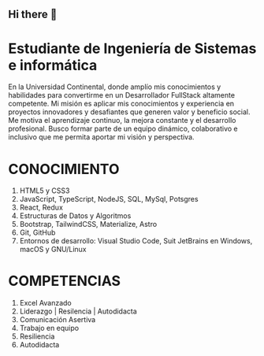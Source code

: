 ## Hi there 👋

<!--
**jerickgm89/jerickgm89** is a ✨ _special_ ✨ repository because its `README.md` (this file) appears on your GitHub profile.

Here are some ideas to get you started:

- 🔭 I’m currently working on ...
- 🌱 I’m currently learning ...
- 👯 I’m looking to collaborate on ...
- 🤔 I’m looking for help with ...
- 💬 Ask me about ...
- 📫 How to reach me: ...
- 😄 Pronouns: ...
- ⚡ Fun fact: ...
-->
# Estudiante de Ingeniería de Sistemas e informática
En la Universidad Continental, donde amplío mis conocimientos y habilidades para convertirme en un Desarrollador FullStack altamente competente. Mi misión es aplicar mis conocimientos y experiencia en proyectos innovadores y desafiantes que generen valor y beneficio social. Me motiva el aprendizaje continuo, la mejora constante y el desarrollo profesional. Busco formar parte de un equipo dinámico, colaborativo e inclusivo que me permita aportar mi visión y perspectiva.

# CONOCIMIENTO
1. HTML5 y CSS3
2. JavaScript, TypeScript, NodeJS, SQL, MySql, Potsgres
3. React, Redux
4. Estructuras de Datos y Algoritmos
5. Bootstrap, TailwindCSS, Materialize, Astro
6. Git, GitHub
7. Entornos de desarrollo: Visual Studio Code, Suit JetBrains en Windows, macOS y GNU/Linux

# COMPETENCIAS
1. Excel Avanzado
2. Liderazgo | Resilencia | Autodidacta
3. Comunicación Asertiva
4. Trabajo en equipo
5. Resiliencia
6. Autodidacta
